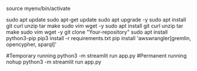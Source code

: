 

source myenv/bin/activate


sudo apt update
sudo apt-get update
sudo apt upgrade -y
sudo apt install git curl unzip tar make sudo vim wget -y
sudo apt install git curl unzip tar make sudo vim wget -y
git clone "Your-repository"
sudo apt install python3-pip
pip3 install -r requirements.txt
pip install 'awswrangler[gremlin, opencypher, sparql]'

#Temporary running
python3 -m streamlit run app.py
#Permanent running
nohup python3 -m streamlit run app.py
